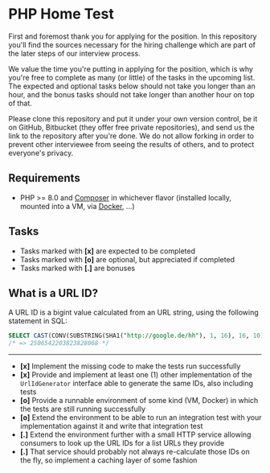 # PHP Home Test

First and foremost thank you for applying for the position. In this repository you'll find the sources necessary for the
hiring challenge which are part of the later steps of our interview process.

We value the time you're putting in applying for the position, which is why you're free to complete as many (or little)
of the tasks in the upcoming list. The expected and optional tasks below should not take you longer than an hour,
and the bonus tasks should not take longer than another hour on top of that.

Please clone this repository and put it under your own version control, be it on GitHub, Bitbucket (they offer free private repositories),
and send us the link to the repository after you're done. We do not allow forking in order to prevent other interviewee from seeing the
results of others, and to protect everyone's privacy.

## Requirements

- PHP >= 8.0 and [Composer](https://getcomposer.org/) in whichever flavor (installed locally, mounted into a VM, via [Docker](https://docs.docker.com/install/), ...)

## Tasks

- Tasks marked with **[x]** are expected to be completed
- Tasks marked with **[o]** are optional, but appreciated if completed
- Tasks marked with **[.]** are bonuses

## What is a URL ID?

A URL ID is a bigint value calculated from an URL string, using the following statement in SQL:

```sql
SELECT CAST(CONV(SUBSTRING(SHA1("http://google.de/hh"), 1, 16), 16, 10) AS UNSIGNED);
/* => 2506542203823828068 */
```

---

- **[x]** Implement the missing code to make the tests run successfully
- **[x]** Provide and implement at least one (1) other implementation of the `UrlIdGenerator` interface able to generate the same IDs, also including tests
- **[o]** Provide a runnable environment of some kind (VM, Docker) in which the tests are still running successfully
- **[o]** Extend the environment to be able to run an integration test with your implementation against it and write that integration test
- **[.]** Extend the environment further with a small HTTP service allowing consumers to look up the URL IDs for a list URLs they provide
- **[.]** That service should probably not always re-calculate those IDs on the fly, so implement a caching layer of some fashion
